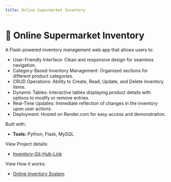 ```yaml
---
title: Online Supermarket Inventory
---
```


# 🛒 Online Supermarket Inventory

A Flask-powered inventory management web app that allows users to:
- User-Friendly Interface: Clean and responsive design for seamless navigation.
- Category-Based Inventory Management: Organized sections for different product categories.
- CRUD Operations: Ability to Create, Read, Update, and Delete inventory items.
- Dynamic Tables: Interactive tables displaying product details with options to modify or remove entries.
- Real-Time Updates: Immediate reflection of changes in the inventory upon user actions.
- Deployment: Hosted on Render.com for easy access and demonstration.

    



Built with:
- **Tools:** Python, Flask, MySQL

View Project details:
- [Inventory-Git-Hub-Link](https://github.com/zahrashefa318/online-inventory-system)

View How it works:
- [Online Inventory System](https://online-inventory-system-uyqb.onrender.com)


